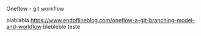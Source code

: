 Oneflow - git workflow

blablabla
https://www.endoflineblog.com/oneflow-a-git-branching-model-and-workflow
blebleble teste

